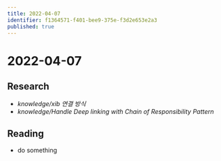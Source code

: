 ```yaml
---
title: 2022-04-07
identifier: f1364571-f401-bee9-375e-f3d2e653e2a3
published: true
---
```


# 2022-04-07

## Research

* *knowledge/xib 연결 방식*
* *knowledge/Handle Deep linking with Chain of Responsibility Pattern*

## Reading

* do something
